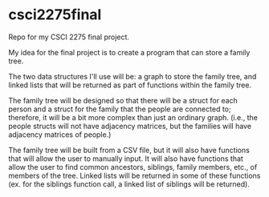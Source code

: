 # csci2275final
Repo for my CSCI 2275 final project.

My idea for the final project is to create a program that can store a family tree. 

The two data structures I'll use will be:  a graph to store the family tree, and linked lists that will be returned as part of functions within the family tree. 

The family tree will be designed so that there will be a struct for each person and a struct for the family that the people are connected to; therefore, it will be a bit more complex than just an ordinary graph. (i.e., the people structs will not have adjacency matrices, but the families will have adjacency matrices of people.)

The family tree will be built from a CSV file, but it will also have functions that will allow the user to manually input. It will also have functions that allow the user to find common ancestors, siblings, family members, etc., of members of the tree. Linked lists will be returned in some of these functions (ex. for the siblings function call, a linked list of siblings will be returned). 


